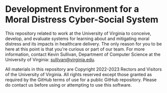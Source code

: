 # Development Environment for a Moral Distress Cyber-Social System

This repository related to work at the University of Virginia to conceive, develop, and evaluate systems for learning about and mitigating moral distress and its impacts in healthcare delivery. The only reason for you to be here at this point is that you're curious or part of our team. For more information, contact Kevin Sullivan, Department of Computer Science at the University of Virginia: sullivan@virginia.edu. 

All materials in this repository are Copyright 2022-2023 Rectors and Visitors of the University of Virginia. All rights reserved except those granted as required by the GitHub terms of use for a public GitHub repository. Please do contact us before using or attempting to use this software.

